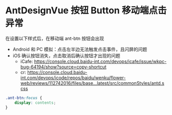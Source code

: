 # AntDesignVue 按钮 Button 移动端点击异常

在设置以下样式后，在移动端 ant-btn 按钮会出现
- Android 和 PC 模拟：点击左半边无法触发点击事件，且闪屏的问题
- iOS 确认按钮消失，点击取消后确认按钮才出现的问题
    - iCafe: https://console.cloud.baidu-int.com/devops/icafe/issue/wkpc-bug-64194/show?source=copy-shortcut
    - cr: https://console.cloud.baidu-int.com/devops/icode/repos/baidu/wenku/flower-web/reviews/112742016/files/base...latest/src/commonStyles/antd.scss

```css
.ant-btn:focus {
    display: contents;
}
```
